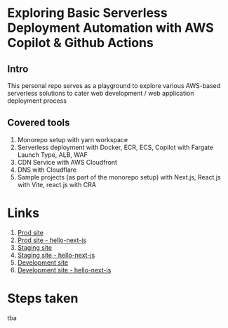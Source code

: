 # Exploring Basic Serverless Deployment Automation with AWS Copilot & Github Actions

## Intro
This personal repo serves as a playground to explore various AWS-based serverless solutions to cater web development / web application deployment process

## Covered tools
1. Monorepo setup with yarn workspace
2. Serverless deployment with Docker, ECR, ECS, Copilot with Fargate Launch Type, ALB, WAF
3. CDN Service with AWS Cloudfront
4. DNS with Cloudflare
5. Sample projects (as part of the monorepo setup) with Next.js, React.js with Vite, react.js with CRA 

# Links
1. [Prod site](https://www.yudimankwanmas.com)
2. [Prod site - hello-next-js](https://www.yudimankwanmas.com/hello-next-js) 
3. [Staging site](https://stg.yudimankwanmas.com)
4. [Staging site - hello-next-js](https://stg.yudimankwanmas.com/hello-next-js)
5. [Development site](https://dev.yudimankwanmas.com)
6. [Development site - hello-next-js](https://dev.yudimankwanmas.com/hello-next-js) 

# Steps taken
tba